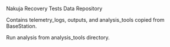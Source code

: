 ﻿Nakuja Recovery Tests Data Repository

Contains telemetry_logs, outputs, and analysis_tools copied from BaseStation.

Run analysis from analysis_tools directory.

